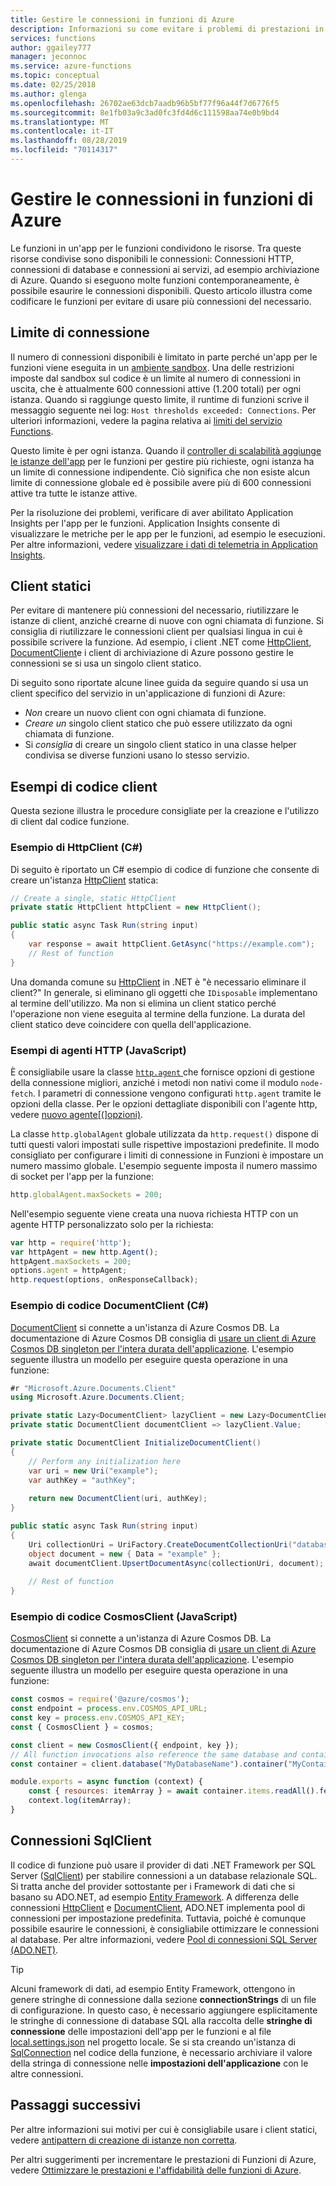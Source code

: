 ```yaml
---
title: Gestire le connessioni in funzioni di Azure
description: Informazioni su come evitare i problemi di prestazioni in Funzioni di Azure tramite i client con connessione statica.
services: functions
author: ggailey777
manager: jeconnoc
ms.service: azure-functions
ms.topic: conceptual
ms.date: 02/25/2018
ms.author: glenga
ms.openlocfilehash: 26702ae63dcb7aadb96b5bf77f96a44f7d6776f5
ms.sourcegitcommit: 8e1fb03a9c3ad0fc3fd4d6c111598aa74e0b9bd4
ms.translationtype: MT
ms.contentlocale: it-IT
ms.lasthandoff: 08/28/2019
ms.locfileid: "70114317"
---
```

# <a name="manage-connections-in-azure-functions"></a>Gestire le connessioni in funzioni di Azure

Le funzioni in un'app per le funzioni condividono le risorse. Tra queste risorse condivise sono disponibili le connessioni: Connessioni HTTP, connessioni di database e connessioni ai servizi, ad esempio archiviazione di Azure. Quando si eseguono molte funzioni contemporaneamente, è possibile esaurire le connessioni disponibili. Questo articolo illustra come codificare le funzioni per evitare di usare più connessioni del necessario.

## <a name="connection-limit"></a>Limite di connessione

Il numero di connessioni disponibili è limitato in parte perché un'app per le funzioni viene eseguita in un [ambiente sandbox](https://github.com/projectkudu/kudu/wiki/Azure-Web-App-sandbox). Una delle restrizioni imposte dal sandbox sul codice è un limite al numero di connessioni in uscita, che è attualmente 600 connessioni attive (1.200 totali) per ogni istanza. Quando si raggiunge questo limite, il runtime di funzioni scrive il messaggio seguente nei log: `Host thresholds exceeded: Connections`. Per ulteriori informazioni, vedere la pagina relativa ai [limiti del servizio Functions](functions-scale.md#service-limits).

Questo limite è per ogni istanza. Quando il [controller di scalabilità aggiunge le istanze dell'app](functions-scale.md#how-the-consumption-and-premium-plans-work) per le funzioni per gestire più richieste, ogni istanza ha un limite di connessione indipendente. Ciò significa che non esiste alcun limite di connessione globale ed è possibile avere più di 600 connessioni attive tra tutte le istanze attive.

Per la risoluzione dei problemi, verificare di aver abilitato Application Insights per l'app per le funzioni. Application Insights consente di visualizzare le metriche per le app per le funzioni, ad esempio le esecuzioni. Per altre informazioni, vedere [visualizzare i dati di telemetria in Application Insights](functions-monitoring.md#view-telemetry-in-application-insights).  

## <a name="static-clients"></a>Client statici

Per evitare di mantenere più connessioni del necessario, riutilizzare le istanze di client, anziché crearne di nuove con ogni chiamata di funzione. Si consiglia di riutilizzare le connessioni client per qualsiasi lingua in cui è possibile scrivere la funzione. Ad esempio, i client .NET come [HttpClient](https://msdn.microsoft.com/library/system.net.http.httpclient(v=vs.110).aspx), [DocumentClient](https://docs.microsoft.com/dotnet/api/microsoft.azure.documents.client.documentclient
)e i client di archiviazione di Azure possono gestire le connessioni se si usa un singolo client statico.

Di seguito sono riportate alcune linee guida da seguire quando si usa un client specifico del servizio in un'applicazione di funzioni di Azure:

- *Non* creare un nuovo client con ogni chiamata di funzione.
- *Creare un* singolo client statico che può essere utilizzato da ogni chiamata di funzione.
- Si *consiglia* di creare un singolo client statico in una classe helper condivisa se diverse funzioni usano lo stesso servizio.

## <a name="client-code-examples"></a>Esempi di codice client

Questa sezione illustra le procedure consigliate per la creazione e l'utilizzo di client dal codice funzione.

### <a name="httpclient-example-c"></a>Esempio di HttpClient (C#)

Di seguito è riportato un C# esempio di codice di funzione che consente di creare un'istanza [HttpClient](https://msdn.microsoft.com/library/system.net.http.httpclient(v=vs.110).aspx) statica:

```cs
// Create a single, static HttpClient
private static HttpClient httpClient = new HttpClient();

public static async Task Run(string input)
{
    var response = await httpClient.GetAsync("https://example.com");
    // Rest of function
}
```

Una domanda comune su [HttpClient](https://msdn.microsoft.com/library/system.net.http.httpclient(v=vs.110).aspx) in .NET è "è necessario eliminare il client?" In generale, si eliminano gli oggetti che `IDisposable` implementano al termine dell'utilizzo. Ma non si elimina un client statico perché l'operazione non viene eseguita al termine della funzione. La durata del client statico deve coincidere con quella dell'applicazione.

### <a name="http-agent-examples-javascript"></a>Esempi di agenti HTTP (JavaScript)

È consigliabile usare la classe [`http.agent` ](https://nodejs.org/dist/latest-v6.x/docs/api/http.html#http_class_http_agent) che fornisce opzioni di gestione della connessione migliori, anziché i metodi non nativi come il modulo `node-fetch`. I parametri di connessione vengono configurati `http.agent` tramite le opzioni della classe. Per le opzioni dettagliate disponibili con l'agente http, vedere [nuovo agente\[(\]opzioni)](https://nodejs.org/dist/latest-v6.x/docs/api/http.html#http_new_agent_options).

La classe `http.globalAgent` globale utilizzata da `http.request()` dispone di tutti questi valori impostati sulle rispettive impostazioni predefinite. Il modo consigliato per configurare i limiti di connessione in Funzioni è impostare un numero massimo globale. L'esempio seguente imposta il numero massimo di socket per l'app per la funzione:

```js
http.globalAgent.maxSockets = 200;
```

 Nell'esempio seguente viene creata una nuova richiesta HTTP con un agente HTTP personalizzato solo per la richiesta:

```js
var http = require('http');
var httpAgent = new http.Agent();
httpAgent.maxSockets = 200;
options.agent = httpAgent;
http.request(options, onResponseCallback);
```

### <a name="documentclient-code-example-c"></a>Esempio di codice DocumentClient (C#)

[DocumentClient](https://docs.microsoft.com/dotnet/api/microsoft.azure.documents.client.documentclient
) si connette a un'istanza di Azure Cosmos DB. La documentazione di Azure Cosmos DB consiglia di [usare un client di Azure Cosmos DB singleton per l'intera durata dell'applicazione](https://docs.microsoft.com/azure/cosmos-db/performance-tips#sdk-usage). L'esempio seguente illustra un modello per eseguire questa operazione in una funzione:

```cs
#r "Microsoft.Azure.Documents.Client"
using Microsoft.Azure.Documents.Client;

private static Lazy<DocumentClient> lazyClient = new Lazy<DocumentClient>(InitializeDocumentClient);
private static DocumentClient documentClient => lazyClient.Value;

private static DocumentClient InitializeDocumentClient()
{
    // Perform any initialization here
    var uri = new Uri("example");
    var authKey = "authKey";
    
    return new DocumentClient(uri, authKey);
}

public static async Task Run(string input)
{
    Uri collectionUri = UriFactory.CreateDocumentCollectionUri("database", "collection");
    object document = new { Data = "example" };
    await documentClient.UpsertDocumentAsync(collectionUri, document);
    
    // Rest of function
}
```

### <a name="cosmosclient-code-example-javascript"></a>Esempio di codice CosmosClient (JavaScript)
[CosmosClient](/javascript/api/@azure/cosmos/cosmosclient) si connette a un'istanza di Azure Cosmos DB. La documentazione di Azure Cosmos DB consiglia di [usare un client di Azure Cosmos DB singleton per l'intera durata dell'applicazione](../cosmos-db/performance-tips.md#sdk-usage). L'esempio seguente illustra un modello per eseguire questa operazione in una funzione:

```javascript
const cosmos = require('@azure/cosmos');
const endpoint = process.env.COSMOS_API_URL;
const key = process.env.COSMOS_API_KEY;
const { CosmosClient } = cosmos;

const client = new CosmosClient({ endpoint, key });
// All function invocations also reference the same database and container.
const container = client.database("MyDatabaseName").container("MyContainerName");

module.exports = async function (context) {
    const { resources: itemArray } = await container.items.readAll().fetchAll();
    context.log(itemArray);
}
```

## <a name="sqlclient-connections"></a>Connessioni SqlClient

Il codice di funzione può usare il provider di dati .NET Framework per SQL Server ([SqlClient](https://msdn.microsoft.com/library/system.data.sqlclient(v=vs.110).aspx)) per stabilire connessioni a un database relazionale SQL. Si tratta anche del provider sottostante per i Framework di dati che si basano su ADO.NET, ad esempio [Entity Framework](https://msdn.microsoft.com/library/aa937723(v=vs.113).aspx). A differenza delle connessioni [HttpClient](https://msdn.microsoft.com/library/system.net.http.httpclient(v=vs.110).aspx) e [DocumentClient](https://docs.microsoft.com/dotnet/api/microsoft.azure.documents.client.documentclient
), ADO.NET implementa pool di connessioni per impostazione predefinita. Tuttavia, poiché è comunque possibile esaurire le connessioni, è consigliabile ottimizzare le connessioni al database. Per altre informazioni, vedere [Pool di connessioni SQL Server (ADO.NET)](https://docs.microsoft.com/dotnet/framework/data/adonet/sql-server-connection-pooling).

> [!TIP]
> Alcuni framework di dati, ad esempio Entity Framework, ottengono in genere stringhe di connessione dalla sezione **connectionStrings** di un file di configurazione. In questo caso, è necessario aggiungere esplicitamente le stringhe di connessione di database SQL alla raccolta delle **stringhe di connessione** delle impostazioni dell'app per le funzioni e al file [local.settings.json](functions-run-local.md#local-settings-file) nel progetto locale. Se si sta creando un'istanza di [SqlConnection](https://msdn.microsoft.com/library/system.data.sqlclient.sqlconnection(v=vs.110).aspx) nel codice della funzione, è necessario archiviare il valore della stringa di connessione nelle **impostazioni dell'applicazione** con le altre connessioni.

## <a name="next-steps"></a>Passaggi successivi

Per altre informazioni sui motivi per cui è consigliabile usare i client statici, vedere [antipattern di creazione di istanze non corretta](https://docs.microsoft.com/azure/architecture/antipatterns/improper-instantiation/).

Per altri suggerimenti per incrementare le prestazioni di Funzioni di Azure, vedere [Ottimizzare le prestazioni e l'affidabilità delle funzioni di Azure](functions-best-practices.md).
